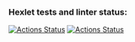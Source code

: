 ### Hexlet tests and linter status:
[![Actions Status](https://github.com/eropka11/frontend-project-lvl2/workflows/hexlet-check/badge.svg)](https://github.com/eropka11/frontend-project-lvl2/actions)
[![Actions Status](https://github.com/eropka11/frontend-project-lvl2/workflows/eslint-check/badge.svg)](https://github.com/eropka11/frontend-project-lvl2/actions)
<script id="asciicast-439815" src="https://asciinema.org/a/439815.js" async></script>